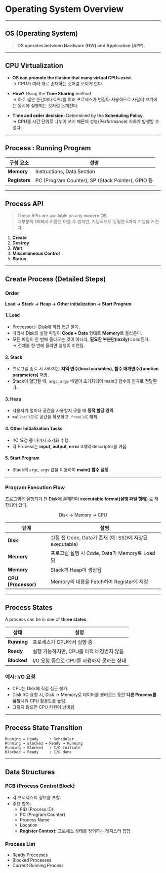 # Operating System Overview

---

## OS (Operating System)
> **OS operates between Hardware (HW) and Application (APP).**

---

## CPU Virtualization

- **OS can promote the illusion that many virtual CPUs exist.**  
  → CPU가 여러 개로 존재하는 것처럼 보이게 한다.  

- **How?** Using the **Time Sharing** method  
  → 아주 짧은 순간마다 CPU를 여러 프로세스가 번갈아 사용하므로 사람이 보기에는 동시에 실행되는 것처럼 느껴진다.  

- **Time and order decision:** Determined by the **Scheduling Policy**.  
  → CPU를 시간 단위로 나누어 쓰기 때문에 성능(Performance) 저하가 발생할 수 있다.

---

## Process : Running Program

| 구성 요소 | 설명 |
|------------|------|
| **Memory** | Instructions, Data Section |
| **Registers** | PC (Program Counter), SP (Stack Pointer), GPIO 등 |

---

## Process API

> These APIs are available on any modern OS.  
> 대부분의 OS에서 이름은 다를 수 있지만, 기능적으로 동일한 5가지 기능을 가진다.

1. **Create**
2. **Destroy**
3. **Wait**
4. **Miscellaneous Control**
5. **Status**

---

## Create Process (Detailed Steps)

### **Order**
**Load → Stack → Heap → Other initialization → Start Program**

#### 1. Load
- Processor는 Disk에 직접 접근 불가.  
- 따라서 Disk의 실행 파일이 **Code + Data** 형태로 **Memory**로 올라온다.  
- 모든 파일이 한 번에 올라오는 것이 아니라, **필요한 부분만(lazily)** Load된다.  
  → 전체를 한 번에 올리면 실행이 지연됨.

#### 2. Stack
- 프로그램 종료 시 사라지는 **지역 변수(local variables)**, **함수 매개변수(function parameters)** 저장.  
- Stack이 할당될 때, `argc`, `argv` 배열이 초기화되어 main() 함수의 인자로 전달된다.

#### 3. Heap
- 사용자가 얼마나 공간을 사용할지 모를 때 **동적 할당 영역**.  
- `malloc()`으로 공간을 확보하고, `free()`로 해제.

#### 4. Other Initialization Tasks
- I/O 요청 등 나머지 초기화 수행.  
- 각 Process는 **input, output, error** 3개의 descriptor를 가짐.

#### 5. Start Program
- Stack의 `argc`, `argv` 값을 이용하여 **main() 함수 실행**.

---

### **Program Execution Flow**
프로그램은 실행되기 전 **Disk**에 존재하며 **executable format(실행 파일 형태)** 로 저장되어 있다.

$$
\text{Disk → Memory → CPU}
$$

| 단계 | 설명 |
|------|------|
| **Disk** | 실행 전 Code, Data가 존재 (예: SSD에 저장된 executable) |
| **Memory** | 프로그램 실행 시 Code, Data가 Memory로 Load됨 |
| **Memory** | Stack과 Heap이 생성됨 |
| **CPU (Processor)** | Memory의 내용을 Fetch하여 Register에 저장 |

---

## Process States

A process can be in one of **three states**:

| 상태 | 설명 |
|------|------|
| **Running** | 프로세스가 CPU에서 실행 중 |
| **Ready** | 실행 가능하지만, CPU를 아직 배정받지 않음 |
| **Blocked** | I/O 요청 등으로 CPU를 사용하지 못하는 상태 |

### **예시: I/O 요청**
- CPU는 Disk에 직접 접근 불가.  
- Disk I/O 요청 시, Disk → Memory로 데이터를 불러오는 동안 **다른 Process를 실행**시켜 CPU 활용도를 높임.  
- 그렇지 않으면 CPU 자원이 낭비됨.

---

## Process State Transition

```
Running ↔ Ready     : Scheduler
Running → Blocked → Ready → Running
Running → Blocked   : I/O initiate
Blocked → Ready     : I/O done
```

---

## Data Structures

### **PCB (Process Control Block)**
- 각 프로세스의 정보를 포함.  
- 주요 항목:
  - PID (Process ID)
  - PC (Program Counter)
  - Process Name
  - Location
  - **Register Context:** 프로세스 상태를 정의하는 레지스터 집합

### **Process List**
- Ready Processes  
- Blocked Processes  
- Current Running Process

